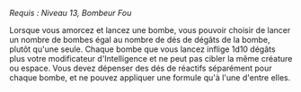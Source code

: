 *Requis : Niveau 13, Bombeur Fou*

Lorsque vous amorcez et lancez une bombe, vous pouvoir choisir de lancer un nombre de bombes égal au nombre de dés de dégâts de la bombe, plutôt qu'une seule. Chaque bombe que vous lancez inflige 1d10 dégâts plus votre modificateur d'Intelligence et ne peut pas cibler la même créature ou espace. Vous devez dépenser des dés de réactifs séparément pour chaque bombe, et ne pouvez appliquer une formule qu'à l'une d'entre elles.